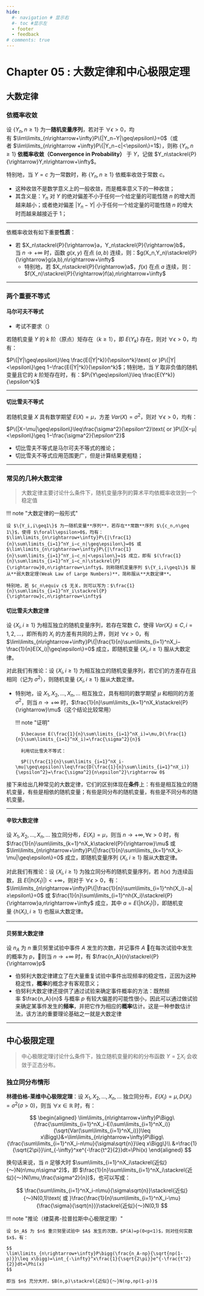 ```yaml
---
hide:
  #- navigation # 显示右
  #- toc #显示左
  - footer
  - feedback
# comments: true
---
```

# Chapter 05 : 大数定律和中心极限定理

## 大数定律

### 依概率收敛

设 $\{Y_n,n\geq 1\}$ 为一**随机变量序列**，若对于 $\forall\epsilon>0$，均有 $\lim\limits_{n\rightarrow+\infty}P\{|Y_n−Y|\geq\epsilon\}=0$（或者 $\lim\limits_{n\rightarrow +\infty}P\{|Y_n−c|<\epsilon\}=1$），则称 $\{Y_n,n\geq 1\}$ **依概率收敛（Convergence in Probability）** 于 $Y$，记做 $Y_n\stackrel{P}{\rightarrow}Y,n\rightarrow+\infty$。

特别地，当 $Y=c$ 为一常数时，称 $\{Y_n,n\geq 1\}$ 依概率收敛于常数 $c$。

- 这种收敛不是数学意义上的一般收敛，而是概率意义下的一种收敛；
- 其含义是：$Y_n$ 对 $Y$ 的绝对偏差不小于任何一个给定量的可能性随 $n$ 的增大而越来越小；或者绝对偏差 $|Y_n−Y|$ 小于任何一个给定量的可能性随 $n$ 的增大时而越来越接近于 1；

***
依概率收敛有如下重要**性质**：

- 若 $X_n\stackrel{P}{\rightarrow}a，Y_n\stackrel{P}{\rightarrow}b$，当 $n\rightarrow+\infty$ 时，函数 $g(x,y)$ 在点 $(a,b)$ 连续，则：$g(X_n,Y_n)\stackrel{P}{\rightarrow}g(a,b),n\rightarrow+\infty$
	- 特别地，若 $X_n\stackrel{P}{\rightarrow}a$，$f(x)$ 在点 $a$ 连续，则：$f(X_n)\stackrel{P}{\rightarrow}f(a),n\rightarrow+\infty$
***
### 两个重要不等式

#### 马尔可夫不等式

- 考试不要求（）

若随机变量 $Y$ 的 $k$ 阶（原点）矩存在（$k\geq 1$），即 $E(Y_k)$ 存在，则对 $\forall\epsilon>0$，均有：

$P\{|Y|\geq\epsilon\}\leq \frac{E(|Y|^k)}{\epsilon^k}\text{ or }P\{|Y|<\epsilon\}\geq 1−\frac{E(|Y|^k)}{\epsilon^k}$；特别地，当 $Y$ 取非负值的随机变量且它的 $k$ 阶矩存在时，有：$P\{Y\geq\epsilon\}\leq \frac{E(Y^k)}{\epsilon^k}$
***
#### 切比雪夫不等式

若随机变量 $X$ 具有数学期望 $E(X)=\mu$，方差 $Var(X)=\sigma^2$，则对 $\forall\epsilon>0$，均有：

$P\{|X−\mu|\geq\epsilon\}\leq\frac{\sigma^2}{\epsilon^2}\text{ or }P\{|X−μ|<\epsilon\}\geq 1−\frac{\sigma^2}{\epsilon^2}$

- 切比雪夫不等式是马尔可夫不等式的推论；
- 切比雪夫不等式应用范围更广，但是计算结果更粗糙；
***
### 常见的几种大数定律

> 大数定律主要讨论什么条件下，随机变量序列的算术平均依概率收敛到一个稳定值

!!! note "大数定律的一般形式"

	设 $\{Y_i,i\geq1\}$ 为一随机变量**序列**，若存在**常数**序列 $\{c_n,n\geq 1\}$，使得 $\forall\epsilon>0$，均有：$\lim\limits_{n\rightarrow+\infty}P\{|\frac{1}{n}\sum\limits_{i=1}^nY_i−c_n|\geq\epsilon\}=0$ 或 $\lim\limits_{n\rightarrow+\infty}P\{|\frac{1}{n}\sum\limits_{i=1}^nY_i−c_n|<\epsilon\}=1$ 成立，即有 $(\frac{1}{n}\sum\limits_{i=1}^nY_i−c_n)\stackrel{P}{\rightarrow}0,n\rightarrow+\infty$，则称随机变量序列 $\{Y_i,i\geq1\}$ 服从**弱大数定理(Weak Law of Large Numbers)**，简称服从**大数定律**。
	
	特别地，若 $c_n\equiv c$ 无关，则可以写为：$\frac{1}{n}\sum\limits_{i=1}^nY_i\stackrel{P}{\rightarrow}c,n\rightarrow+\infty$

#### 切比雪夫大数定律

设 $\{X_i,i\geq 1\}$ 为相互独立的随机变量序列，若存在常数 $C$，使得 $Var(X_i)\leq C,i=1,2,...$，即所有的 $X_i$ 的方差有共同的上界，则对 $\forall\epsilon>0$，有 $\lim\limits_{n\rightarrow+\infty}P\{|\frac{1}{n}\sum\limits_{i=1}^nX_i−\frac{1}{n}E(X_i)|\geq\epsilon\}=0$ 成立，即随机变量 $\{X_i,i\geq1\}$ 服从大数定律。

对此我们有推论：设 $\{X_i,i\geq1\}$ 为相互独立的随机变量序列，若它们的方差存在且相同（记为 $\sigma^2$），则随机变量 $\{X_i,i\geq1\}$ 服从大数定律。

- 特别地，设 $X_1,X_2,...,X_n,...$ 相互独立，具有相同的数学期望 $\mu$ 和相同的方差 $\sigma^2$，则当 $n\rightarrow+\infty$ 时，$\frac{1}{n}\sum\limits_{k=1}^nX_k\stackrel{P}{\rightarrow}\mu$（这个结论比较常用）
	
	!!! note "证明"
	
		$\because E(\frac{1}{n}\sum\limits_{i=1}^nX_i)=\mu,D(\frac{1}{n}\sum\limits_{i=1}^nX_i)=\frac{\sigma^2}{n}$
		
		利用切比雪夫不等式：
		
		$P(|\frac{1}{n}\sum\limits_{i=1}^nX_i-\mu|\geq\epsilon)\leq\frac{D(\frac{1}{n}\sum\limits_{i=1}^nX_i)}{\epsilon^2}=\frac{\sigma^2}{n\epsilon^2}\rightarrow 0$

接下来给出几种常见的大数定律，它们的区别体现在**条件**上：有些是相互独立的随机变量，有些是相依的随机变量；有些是同分布的随机变量，有些是不同分布的随机变量。
***
#### 辛钦大数定律

设 $X_1,X_2,...,X_n,...$ 独立同分布，$E(X_i)=\mu$，则当 $n\rightarrow+\infty,\forall\epsilon>0$ 时，有 $\frac{1}{n}\sum\limits_{k=1}^nX_k\stackrel{P}{\rightarrow}\mu$ 或 $\lim\limits_{n\rightarrow+\infty}P\{|\frac{1}{n}\sum\limits_{k=1}^nX_k-\mu|\geq\epsilon\}=0$ 成立，即随机变量序列 $\{X_i,i\geq1\}$ 服从大数定律。

对此我们有推论：设 $\{X_i,i\geq 1\}$ 为独立同分布的随机变量序列，若 $h(x)$ 为连续函数，且 $E(|h(X_1)|)<+\infty$，则对于 $\forall\epsilon>0$，有：$\lim\limits_{n\rightarrow+\infty}P\{|\frac{1}{n}\sum\limits_{i=1}^nh(X_i)−a|≥\epsilon\}=0$ 或 $\frac{1}{n}\sum\limits_{i=1}^nh(X_i)\stackrel{P}{\rightarrow}a,n\rightarrow+\infty$ 成立，其中 $a=E(|h(X_1)|)$，即随机变量 $\{h(X_i),i\geq 1\}$ 也服从大数定律。
***
#### 贝努里大数定律

设 $n_A$ 为 $n$ 重贝努里试验中事件 $A$ 发生的次数，并记事件 $A$ 在每次试验中发生的概率为 $p$，则当 $n\rightarrow+\infty$ 时，有 $\frac{n_A}{n}\stackrel{P}{\rightarrow}p$

- 伯努利大数定律建立了在大量重复试验中事件出现频率的稳定性，正因为这种稳定性，**概率**的概念才有客观意义；
- 伯努利大数定律还提供了通过试验来确定事件概率的方法：既然频率 $\frac{n_A}{n}$ 与概率 $p$ 有较大偏差的可能性很小，因此可以通过做试验来确定某事件发生的**频率**，并把它作为相应的**概率**估计。这是一种参数估计法，该方法的重要理论基础之一就是大数定律
***
## 中心极限定理

> 中心极限定理讨论什么条件下，独立随机变量的和的分布函数 $Y=\sum X_i$ 会收敛于正态分布。

### 独立同分布情形

**林德伯格-莱维中心极限定理**：设 $X_1,X_2,...,X_n,...$ 独立同分布，$E(X_i)=\mu,D(X_i)=\sigma^2(\sigma>0)$，则当 $\forall x\in\mathbb{R}$ 时，有：

$$
\begin{aligned}
\lim\limits_{n\rightarrow+\infty}P\Bigg\{\frac{\sum\limits_{i=1}^nX_i-E(\sum\limits_{i=1}^nX_i)}{\sqrt{Var(\sum\limits_{i=1}^nX_i)}}\leq x\Bigg\}&=\lim\limits_{n\rightarrow+\infty}P\Bigg\{\frac{\sum\limits_{i=1}^nX_i-n\mu}{\sigma\sqrt{n}}\leq x\Bigg\}\\
&=\frac{1}{\sqrt{2\pi}}\int_{-\infty}^xe^{-\frac{t^2}{2}}dt=\Phi(x)
\end{aligned}
$$

换句话来说，当 $n$ 足够大时 $\sum\limits_{i=1}^nX_i\stackrel{近似}{～}N(n\mu,n\sigma^2)$，即 $\frac{1}{n}\sum\limits_{i=1}^nX_i\stackrel{近似}{～}N(\mu,\frac{\sigma^2}{n})$，也可以写成：

$$
\frac{\sum\limits_{i=1}^nX_i-n\mu}{\sigma\sqrt{n}}\stackrel{近似}{～}N(0,1)\text{ 或 }\frac{\frac{1}{n}\sum\limits_{i=1}^nX_i-\mu}{\frac{\sigma}{\sqrt{n}}}\stackrel{近似}{～}N(0,1)
$$

!!! note "推论（棣莫弗-拉普拉斯中心极限定理）"

	设 $n_A$ 为 $n$ 重贝努里试验中 $A$ 发生的次数，$P(A)=p(0<p<1)$，则对任何实数 $x$，有：
	
	$$
	\lim\limits_{n\rightarrow+\infty}P\bigg(\frac{n_A-np}{\sqrt{np(1-p)}}\leq x\bigg)=\int_{-\infty}^x\frac{1}{\sqrt{2\pi}}e^{-\frac{t^2}{2}}dt=\Phi(x)
	$$
	
	即当 $n$ 充分大时，$B(n,p)\stackrel{近似}{～}N(np,np(1-p))$
***
